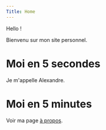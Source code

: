 ```yaml
---
Title: Home
---
```


Hello ! 

Bienvenu sur mon site personnel.

# Moi en 5 secondes

Je m'appelle Alexandre.

# Moi en 5 minutes

Voir ma page [à propos](/pages/a-propos-de-moi.html).